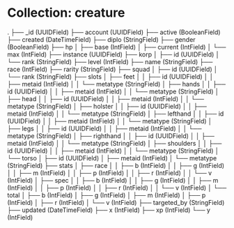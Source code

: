 # Collection: creature


.
├── _id (UUIDField)
├── account (UUIDField)
├── active (BooleanField)
├── created (DateTimeField)
├── diplo (StringField)
├── gender (BooleanField)
├── hp
│   ├── base (IntField)
│   ├── current (IntField)
│   └── max (IntField)
├── instance (UUIDField)
├── korp
│   ├── id (UUIDField)
│   └── rank (StringField)
├── level (IntField)
├── name (StringField)
├── race (IntField)
├── rarity (StringField)
├── squad
│   ├── id (UUIDField)
│   └── rank (StringField)
├── slots
│   ├── feet
│   │   ├── id (UUIDField)
│   │   ├── metaid (IntField)
│   │   └── metatype (StringField)
│   ├── hands
│   │   ├── id (UUIDField)
│   │   ├── metaid (IntField)
│   │   └── metatype (StringField)
│   ├── head
│   │   ├── id (UUIDField)
│   │   ├── metaid (IntField)
│   │   └── metatype (StringField)
│   ├── holster
│   │   ├── id (UUIDField)
│   │   ├── metaid (IntField)
│   │   └── metatype (StringField)
│   ├── lefthand
│   │   ├── id (UUIDField)
│   │   ├── metaid (IntField)
│   │   └── metatype (StringField)
│   ├── legs
│   │   ├── id (UUIDField)
│   │   ├── metaid (IntField)
│   │   └── metatype (StringField)
│   ├── righthand
│   │   ├── id (UUIDField)
│   │   ├── metaid (IntField)
│   │   └── metatype (StringField)
│   ├── shoulders
│   │   ├── id (UUIDField)
│   │   ├── metaid (IntField)
│   │   └── metatype (StringField)
│   └── torso
│       ├── id (UUIDField)
│       ├── metaid (IntField)
│       └── metatype (StringField)
├── stats
│   ├── race
│   │   ├── b (IntField)
│   │   ├── g (IntField)
│   │   ├── m (IntField)
│   │   ├── p (IntField)
│   │   ├── r (IntField)
│   │   └── v (IntField)
│   ├── spec
│   │   ├── b (IntField)
│   │   ├── g (IntField)
│   │   ├── m (IntField)
│   │   ├── p (IntField)
│   │   ├── r (IntField)
│   │   └── v (IntField)
│   └── total
│       ├── b (IntField)
│       ├── g (IntField)
│       ├── m (IntField)
│       ├── p (IntField)
│       ├── r (IntField)
│       └── v (IntField)
├── targeted_by (StringField)
├── updated (DateTimeField)
├── x (IntField)
├── xp (IntField)
└── y (IntField)